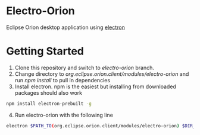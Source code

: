 Electro-Orion
==============

Eclipse Orion desktop application using [electron](http://electron.atom.io)

Getting Started
================

1. Clone this repository and switch to *electro-orion* branch.
2. Change directory to *org.eclipse.orion.client/modules/electro-orion* and run *npm install* to pull in dependencies
3. Install electron. npm is the easiest but installing from downloaded packages should also work
 ```sh 
 npm install electron-prebuilt -g 
 ```

4. Run electro-orion with the following line
```sh
electron $PATH_TO(org.eclipse.orion.client/modules/electro-orion) $DIR_TO_OPEN
```